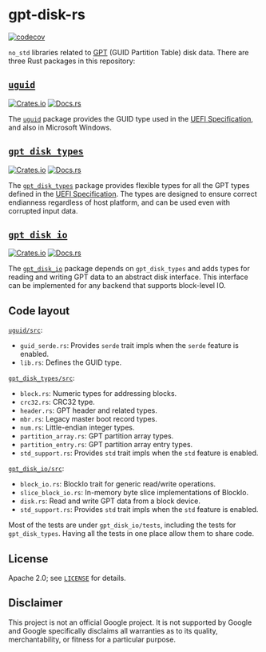 # gpt-disk-rs

[![codecov](https://codecov.io/gh/google/gpt-disk-rs/branch/main/graph/badge.svg?token=qN5MUcTVQ5)](https://codecov.io/gh/google/gpt-disk-rs)

`no_std` libraries related to [GPT] (GUID Partition Table) disk
data. There are three Rust packages in this repository:

[GPT]: https://en.wikipedia.org/wiki/GUID_Partition_Table

## [`uguid`]

[![Crates.io](https://img.shields.io/crates/v/uguid)](https://crates.io/crates/uguid) 
[![Docs.rs](https://docs.rs/uguid/badge.svg)](https://docs.rs/uguid)

The [`uguid`] package provides the GUID type used in the [UEFI
Specification], and also in Microsoft Windows.

## [`gpt_disk_types`]

[![Crates.io](https://img.shields.io/crates/v/gpt_disk_types)](https://crates.io/crates/gpt_disk_types) 
[![Docs.rs](https://docs.rs/gpt_disk_types/badge.svg)](https://docs.rs/gpt_disk_types)

The [`gpt_disk_types`] package provides flexible types for
all the GPT types defined in the [UEFI Specification]. The types are
designed to ensure correct endianness regardless of host platform, and
can be used even with corrupted input data.

[UEFI Specification]: https://uefi.org/specifications

## [`gpt_disk_io`]

[![Crates.io](https://img.shields.io/crates/v/gpt_disk_io)](https://crates.io/crates/gpt_disk_io) 
[![Docs.rs](https://docs.rs/gpt_disk_io/badge.svg)](https://docs.rs/gpt_disk_io)

The [`gpt_disk_io`] package depends on `gpt_disk_types` and adds types for
reading and writing GPT data to an abstract disk interface. This
interface can be implemented for any backend that supports block-level
IO.

## Code layout

[`uguid/src`](uguid/src):
* `guid_serde.rs`: Provides `serde` trait impls when the `serde` feature is enabled.
* `lib.rs`: Defines the GUID type.

[`gpt_disk_types/src`](gpt_disk_types/src):
* `block.rs`: Numeric types for addressing blocks.
* `crc32.rs`: CRC32 type.
* `header.rs`: GPT header and related types.
* `mbr.rs`: Legacy master boot record types.
* `num.rs`: Little-endian integer types.
* `partition_array.rs`: GPT partition array types.
* `partition_entry.rs`: GPT partition array entry types.
* `std_support.rs`: Provides `std` trait impls when the `std` feature is enabled.

[`gpt_disk_io/src`](gpt_disk_io/src):
* `block_io.rs`: BlockIo trait for generic read/write operations.
* `slice_block_io.rs`: In-memory byte slice implementations of BlockIo.
* `disk.rs`: Read and write GPT data from a block device.
* `std_support.rs`: Provides `std` trait impls when the `std` feature is enabled.

Most of the tests are under `gpt_disk_io/tests`, including the tests for
`gpt_disk_types`. Having all the tests in one place allow them to share code.

## License

Apache 2.0; see [`LICENSE`](LICENSE) for details.

## Disclaimer

This project is not an official Google project. It is not supported by
Google and Google specifically disclaims all warranties as to its quality,
merchantability, or fitness for a particular purpose.

[`uguid`]: uguid
[`gpt_disk_types`]: gpt_disk_types
[`gpt_disk_io`]: gpt_disk_io

